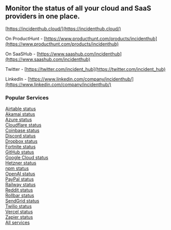 ## Monitor the status of all your cloud and SaaS providers in one place. 

[https://incidenthub.cloud/](https://incidenthub.cloud/)

On ProductHunt - [https://www.producthunt.com/products/incidenthub](https://www.producthunt.com/products/incidenthub)

On SaaSHub - [https://www.saashub.com/incidenthub](https://www.saashub.com/incidenthub)

Twitter - [https://twitter.com/incident_hub](https://twitter.com/incident_hub)

LinkedIn - [https://www.linkedin.com/company/incidenthub/](https://www.linkedin.com/company/incidenthub/)

### Popular Services
[Airtable status](https://incidenthub.cloud/service/airtable)  
[Akamai status](https://incidenthub.cloud/service/akamai)  
[Azure status](https://incidenthub.cloud/service/azure)  
[Cloudflare status](https://incidenthub.cloud/service/cloudflare)  
[Coinbase status](https://incidenthub.cloud/service/coinbase)  
[Discord status](https://incidenthub.cloud/service/discord)  
[Dropbox status](https://incidenthub.cloud/service/dropbox)  
[Fortnite status](https://incidenthub.cloud/service/fortnite)  
[GitHub status](https://incidenthub.cloud/service/github)  
[Google Cloud status](https://incidenthub.cloud/service/googlecloudplatform)  
[Hetzner status](https://incidenthub.cloud/service/hetzner)  
[npm status](https://incidenthub.cloud/service/npm)  
[OpenAI status](https://incidenthub.cloud/service/openai)  
[PayPal status](https://incidenthub.cloud/service/paypal)  
[Railway status](https://incidenthub.cloud/service/railway)  
[Reddit status](https://incidenthub.cloud/service/reddit)  
[Rollbar status](https://incidenthub.cloud/service/rollbar)  
[SendGrid status](https://incidenthub.cloud/service/sendgrid)  
[Twilio status](https://incidenthub.cloud/service/twilio)  
[Vercel status](https://incidenthub.cloud/service/vercel)  
[Zapier status](https://incidenthub.cloud/service/zapier)  
[All services](https://incidenthub.cloud/services)

